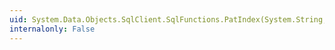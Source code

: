 ```yaml
---
uid: System.Data.Objects.SqlClient.SqlFunctions.PatIndex(System.String,System.String)
internalonly: False
---
```


